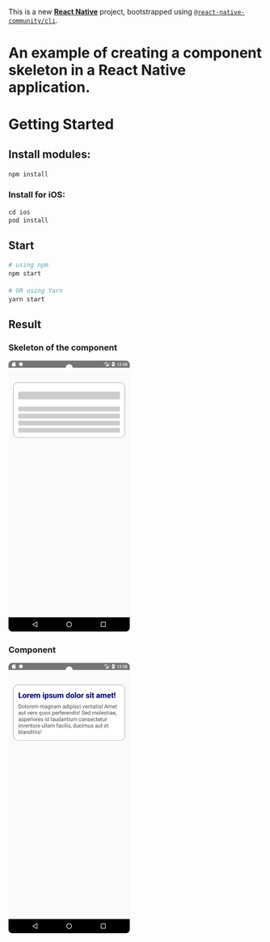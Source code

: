 This is a new [**React Native**](https://reactnative.dev) project, bootstrapped using [`@react-native-community/cli`](https://github.com/react-native-community/cli).

# An example of creating a component skeleton in a React Native application.

# Getting Started

## Install modules:

```npm install```

### Install for iOS:

```
cd ios
pod install
```

## Start

```bash
# using npm
npm start

# OR using Yarn
yarn start
```
## Result

### Skeleton of the component

<img src="https://github.com/zahoruiko/React-Native-Component-Skeleton/blob/main/promoImages/Screen-1.png" width="240" />

### Component

<img src="https://github.com/zahoruiko/React-Native-Component-Skeleton/blob/main/promoImages/Screen-2.png" width="240" />
